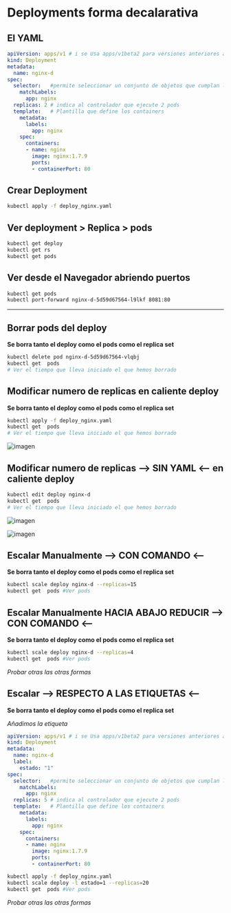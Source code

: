 # Deployments forma decalarativa

## El YAML
```yml
apiVersion: apps/v1 # i se Usa apps/v1beta2 para versiones anteriores a 1.9.0
kind: Deployment
metadata:
  name: nginx-d
spec:
  selector:   #permite seleccionar un conjunto de objetos que cumplan las condicione
    matchLabels:
      app: nginx
  replicas: 2 # indica al controlador que ejecute 2 pods
  template:   # Plantilla que define los containers
    metadata:
      labels:
        app: nginx
    spec:
      containers:
      - name: nginx
        image: nginx:1.7.9
        ports:
        - containerPort: 80
```

## Crear Deployment
```bash
kubectl apply -f deploy_nginx.yaml
```

## Ver deployment > Replica > pods 

```bash
kubectl get deploy
kubectl get rs
kubectl get pods
```

## Ver desde el Navegador abriendo puertos 

```bash
kubectl get pods
kubectl port-forward nginx-d-5d59d67564-l9lkf 8081:80
```
_______________

## Borrar pods del deploy 

**Se borra tanto el deploy como el pods como el replica set**

```bash
kubectl delete pod nginx-d-5d59d67564-vlqbj
kubectl get  pods 
# Ver el tiempo que lleva iniciado el que hemos borrado
```

## Modificar numero de replicas en caliente deploy

**Se borra tanto el deploy como el pods como el replica set**

```bash
kubectl apply -f deploy_nginx.yaml
kubectl get  pods
# Ver el tiempo que lleva iniciado el que hemos borrado
```

![imagen](../imagenes/aplicar.png)

## Modificar numero de replicas --> SIN YAML <-- en caliente deploy


```bash
kubectl edit deploy nginx-d
kubectl get  pods
# Ver el tiempo que lleva iniciado el que hemos borrado
```

![imagen](../imagenes/sinYAML1.png)


![imagen](../imagenes/losEstados.png)

## Escalar Manualmente --> CON COMANDO <--

**Se borra tanto el deploy como el pods como el replica set**

```bash
kubectl scale deploy nginx-d --replicas=15
kubectl get  pods #Ver pods
```

## Escalar Manualmente HACIA ABAJO REDUCIR --> CON COMANDO <--

**Se borra tanto el deploy como el pods como el replica set**

```bash
kubectl scale deploy nginx-d --replicas=4
kubectl get  pods #Ver pods
```

*Probar otras las otras formas*

## Escalar --> RESPECTO A LAS ETIQUETAS <--

**Se borra tanto el deploy como el pods como el replica set**


*Añadimos la etiqueta*
```yml
apiVersion: apps/v1 # i se Usa apps/v1beta2 para versiones anteriores a 1$
kind: Deployment
metadata:
  name: nginx-d
  label:
    estado: "1"
spec:
  selector:   #permite seleccionar un conjunto de objetos que cumplan las$
    matchLabels:
      app: nginx
  replicas: 5 # indica al controlador que ejecute 2 pods
  template:   # Plantilla que define los containers
    metadata:
      labels:
        app: nginx
    spec:
      containers:
      - name: nginx
        image: nginx:1.7.9
        ports:
        - containerPort: 80
```

```bash
kubectl apply -f deploy_nginx.yaml
kubectl scale deploy -l estado=1 --replicas=20
kubectl get  pods #Ver pods
```

*Probar otras las otras formas*